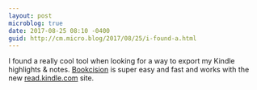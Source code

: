 ```yaml
---
layout: post
microblog: true
date: 2017-08-25 08:10 -0400
guid: http://cm.micro.blog/2017/08/25/i-found-a.html
---
```

I found a really cool tool when looking for a way to export my Kindle highlights & notes.
[Bookcision](http://www.norbauer.com/bookcision/) is super easy and fast and works with the new [read.kindle.com](https://read.amazon.com) site. 
